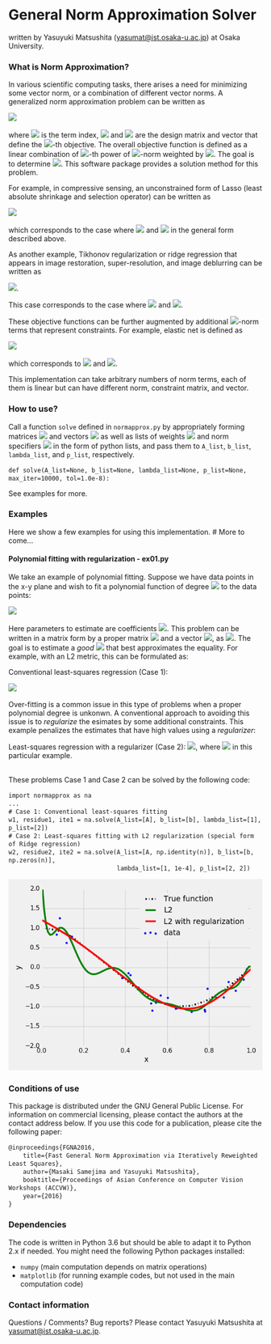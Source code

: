 # General Norm Approximation Solver

written by Yasuyuki Matsushita (yasumat@ist.osaka-u.ac.jp) at Osaka University.

### What is Norm Approximation?

In various scientific computing tasks, there arises a need for minimizing some vector norm, 
or a combination of different vector norms. A generalized norm approximation problem can be written as

<img src="http://latex.codecogs.com/gif.latex?%5Cmin_%5Cmathbf%7Bx%7D%20%5Csum_%7Bk%3D1%7D%5EK%20%5Clambda_k%20%5C%7C%5Cmathbf%7BA%7D_k%20%5Cmathbf%7Bx%7D%20-%20%5Cmathbf%7Bb%7D_k%20%5C%7C_%7Bp_k%7D%5E%7Bp_k%7D"/>

where <img src="http://latex.codecogs.com/png.latex?k%3D%5C%7B1%2C%20%5Cldots%2C%20K%5C%7D"> is the term index, 
<img src="http://latex.codecogs.com/gif.latex?%5Cmathbf%7BA%7D_k%20%5Cin%20%5Cmathbb%7BR%7D%5E%7Bm_k%20%5Ctimes%20n%7D"/>
and 
<img src="http://latex.codecogs.com/gif.latex?%5Cmathbf%7Bb%7D_k%20%5Cin%20%5Cmathbb%7BR%7D%5E%7Bm_k%7D"/>
are the design matrix and vector that define the 
<img src="http://latex.codecogs.com/gif.latex?k"/>-th objective. 
The overall objective function is defined as a linear combination of 
<img src="http://latex.codecogs.com/gif.latex?p_k"/>-th power of 
<img src="http://latex.codecogs.com/gif.latex?%5Cell_%7Bp_k%7D"/>-norm weighted by 
<img src="http://latex.codecogs.com/gif.latex?%5Clambda_k"/>. The goal is to determine 
<img src="http://latex.codecogs.com/gif.latex?%5Cmathbf%7Bx%7D%20%5Cin%20%5Cmathbb%7BR%7D%5En"/>. 
This software package provides a solution method for this problem.


For example, in compressive sensing, 
an unconstrained form of Lasso (least absolute shrinkage and selection operator) can be written as

<img src="https://latex.codecogs.com/gif.latex?%5Cmin_%7B%5Cmathbf%7Bx%7D%7D%20%5C%7C%5Cmathbf%7BA%7D%20%5Cmathbf%7Bx%7D%20-%5Cmathbf%7Bb%7D%5C%7C_2%5E2%20&plus;%20%5Clambda%20%5C%7C%5Cmathbf%7Bx%7D%5C%7C_1"/>

which corresponds to the case where
<img src="http://latex.codecogs.com/gif.latex?k%3D2"/> and
<img src="http://latex.codecogs.com/gif.latex?%5Cleft%28%5Cmathbf%7BA%7D_1%2C%20%5Cmathbf%7BA%7D_2%2C%20%5Cmathbf%7Bb%7D_1%2C%20%5Cmathbf%7Bb%7D_2%2C%20%5Clambda_1%2C%20%5Clambda_2%2C%20p_1%2C%20p_2%20%5Cright%29%3D%5Cleft%28%5Cmathbf%7BA%7D%2C%20%5Cmathbf%7BI%7D%2C%20%5Cmathbf%7Bb%7D%2C%20%5Cmathbf%7B0%7D%2C%201%2C%20%5Clambda%2C%202%2C%201%5Cright%29"/>
 in the general form described above.
 
As another example, Tikhonov regularization or ridge regression that appears in image restoration, super-resolution, 
and image deblurring can be written as
 
<img src="http://latex.codecogs.com/gif.latex?%5Cmin_%5Cmathbf%7Bx%7D%20%5C%7C%5Cmathbf%7BA%7D%5Cmathbf%7Bx%7D%20-%20%5Cmathbf%7Bb%7D%5C%7C_2%5E2%20&plus;%20%5Clambda%20%5C%7C%5Cmathbf%7B%5CGamma%7D%20%5Cmathbf%7Bx%7D%20%5C%7C_2%5E2"/>.
 
This case corresponds to the case where
<img src="http://latex.codecogs.com/gif.latex?k%3D2"/> and 
<img src="http://latex.codecogs.com/png.latex?%5Cleft%28%5Cmathbf%7BA%7D_1%2C%20%5Cmathbf%7BA%7D_2%2C%20%5Cmathbf%7Bb%7D_1%2C%20%5Cmathbf%7Bb%7D_2%2C%20%5Clambda_1%2C%20%5Clambda_2%2C%20p_1%2C%20p_2%20%5Cright%20%29%3D%5Cleft%28%5Cmathbf%7BA%7D%2C%20%5Cmathbf%7B%5CGamma%7D%2C%20%5Cmathbf%7Bb%7D%2C%20%5Cmathbf%7B0%7D%2C%201%2C%20%5Clambda%2C%202%2C%202%20%5Cright%20%29"/>.
 
These objective functions can be further augmented by additional 
<img src="http://latex.codecogs.com/gif.latex?%5Cell_%7Bp_k%7D"/>-norm terms that represent constraints.
For example, elastic net is defined as
 
<img src="http://latex.codecogs.com/gif.latex?%5Cmin_%5Cmathbf%7Bx%7D%20%5C%7C%5Cmathbf%7BA%7D%5Cmathbf%7Bx%7D%20-%20%5Cmathbf%7Bb%7D%5C%7C_2%5E2%20&plus;%20%5Calpha%20%5C%7C%20%5Cmathbf%7Bx%7D%20%5C%7C_1%20&plus;%20%5Cbeta%20%5C%7C%5Cmathbf%7Bx%7D%5C%7C_2%5E2"/>
 
which corresponds to  <img src="http://latex.codecogs.com/gif.latex?k%3D3"/> and 
<img src="http://latex.codecogs.com/png.latex?%5Cleft%28%5Cmathbf%7BA%7D_1%2C%20%5Cmathbf%7BA%7D_2%2C%20%5Cmathbf%7BA%7D_3%2C%20%5Cmathbf%7Bb%7D_1%2C%20%5Cmathbf%7Bb%7D_2%2C%20%5Cmathbf%7Bb%7D_3%2C%20%5Clambda_1%2C%20%5Clambda_2%2C%20%5Clambda_3%2C%20p_1%2C%20p_2%2C%20p_3%20%5Cright%20%29%3D%5Cleft%28%5Cmathbf%7BA%7D%2C%20%5Cmathbf%7BI%7D%2C%20%5Cmathbf%7BI%7D%2C%20%5Cmathbf%7Bb%7D%2C%20%5Cmathbf%7B0%7D%2C%20%5Cmathbf%7B0%7D%2C%201%2C%20%5Calpha%2C%20%5Cbeta%2C%202%2C%201%2C%202%20%5Cright%20%29"/>.

This implementation can take arbitrary numbers of norm terms, each of them is linear but can have different norm, constraint matrix, and vector. 
### How to use?

Call a function ``solve`` defined in ``normapprox.py`` by appropriately forming matrices 
<img src="http://latex.codecogs.com/gif.latex?%5C%7B%5Cmathbf%7BA%7D_k%5C%7D"/> and 
vectors <img src="http://latex.codecogs.com/gif.latex?%5C%7B%5Cmathbf%7Bb%7D_k%5C%7D"/> as well as 
lists of weights <img src="http://latex.codecogs.com/gif.latex?%5C%7B%5Clambda_k%5C%7D"/>
and norm specifiers <img src="http://latex.codecogs.com/gif.latex?%5C%7Bp_k%5C%7D"/> in the form of python lists, and 
pass them to ``A_list``, ``b_list``, ``lambda_list``, and ``p_list``, respectively. 

```
def solve(A_list=None, b_list=None, lambda_list=None, p_list=None, max_iter=10000, tol=1.0e-8):
```

See examples for more.

### Examples

Here we show a few examples for using this implementation. # More to come...

#### Polynomial fitting with regularization - ex01.py

We take an example of polynomial fitting. Suppose we have data points in the x-y plane and wish to fit 
a polynomial function of degree <img src="http://latex.codecogs.com/gif.latex?d"/> to the data points:

<img src="http://latex.codecogs.com/gif.latex?y%20%3D%20w_1%20x%5Ed%20&plus;%20w_2%20x%5E%7Bd-1%7D%20&plus;%20...%20&plus;%20w_d%20x%20&plus;%20x_%7Bd&plus;1%7D"/>

Here parameters to estimate are coefficients 
<img src="http://latex.codecogs.com/gif.latex?%5Cmathbf%7Bw%7D%20%3D%20%5C%7Bw_1%2C%20...%2C%20w_%7Bd&plus;1%7D%5C%7D"/>.
This problem can be written in a matrix form by a proper matrix 
<img src="http://latex.codecogs.com/gif.latex?%5Cmathbf%7BA%7D"/> and a vector
<img src="http://latex.codecogs.com/gif.latex?%5Cmathbf%7Bb%7D"/>, as 
<img src="http://latex.codecogs.com/gif.latex?%5Cmathbf%7BA%7D%20%5Cmathbf%7Bw%7D%20%5Capprox%20%5Cmathbf%7Bb%7D"/>.
The goal is to estimate a *good* <img src="http://latex.codecogs.com/gif.latex?%5Cmathbf%7Bw%7D"/> that best approximates the equality.
For example, with an L2 metric, this can be formulated as:

Conventional least-squares regression (Case 1): 
    
<img src="https://latex.codecogs.com/gif.latex?%5Cmin_%7B%5Cmathbf%7Bw%7D%7D%20%5C%7C%5Cmathbf%7BA%7D%20%5Cmathbf%7Bw%7D%20-%5Cmathbf%7Bb%7D%5C%7C_2%5E2%20"/>

<BR>
 
Over-fitting is a common issue in this type of problems when a proper polynomial degree is unkonwn. 
A conventional approach to avoiding this issue is to *regularize* the esimates by some additional constraints. 
This example penalizes the estimates that have high values using a *regularizer*:

Least-squares regression with a regularizer (Case 2):
<img src="https://latex.codecogs.com/gif.latex?%5Cmin_%7B%5Cmathbf%7Bw%7D%7D%20%5C%7C%5Cmathbf%7BA%7D%20%5Cmathbf%7Bw%7D%20-%5Cmathbf%7Bb%7D%5C%7C_2%5E2%20&plus;%20%5Clambda_2%20%5C%7C%5Cmathbf%7Bw%7D%5C%7C_2^2"/>,
where 
<img src="http://latex.codecogs.com/gif.latex?%5Clambda_2%20%3D%201.0%5Cmathrm%7Be%7D%5E%7B-4%7D"/> in this particular example.

<BR>
These problems Case 1 and Case 2 can be solved by the following code:


    import normapprox as na
    ...
    # Case 1: Conventional least-squares fitting
    w1, residue1, ite1 = na.solve(A_list=[A], b_list=[b], lambda_list=[1], p_list=[2])
    # Case 2: Least-squares fitting with L2 regularization (special form of Ridge regression)
    w2, residue2, ite2 = na.solve(A_list=[A, np.identity(n)], b_list=[b, np.zeros(n)],
                                  lambda_list=[1, 1e-4], p_list=[2, 2])


<img src="./ex01.png"/> 
 
### Conditions of use

This package is distributed under the GNU General Public License. For
information on commercial licensing, please contact the authors at the
contact address below. If you use this code for a publication, please cite the following paper:

    @inproceedings{FGNA2016,
	  	title={Fast General Norm Approximation via Iteratively Reweighted Least Squares},
	  	author={Masaki Samejima and Yasuyuki Matsushita},
	  	booktitle={Proceedings of Asian Conference on Computer Vision Workshops (ACCVW)},
	  	year={2016}
	}

### Dependencies
The code is written in Python 3.6 but should be able to adapt it to Python 2.x if needed.
You might need the following Python packages installed:
* `numpy` (main computation depends on matrix operations)
* `matplotlib` (for running example codes, but not used in the main computation code)


### Contact information

Questions / Comments? Bug reports? Please contact Yasuyuki Matsushita at yasumat@ist.osaka-u.ac.jp.







